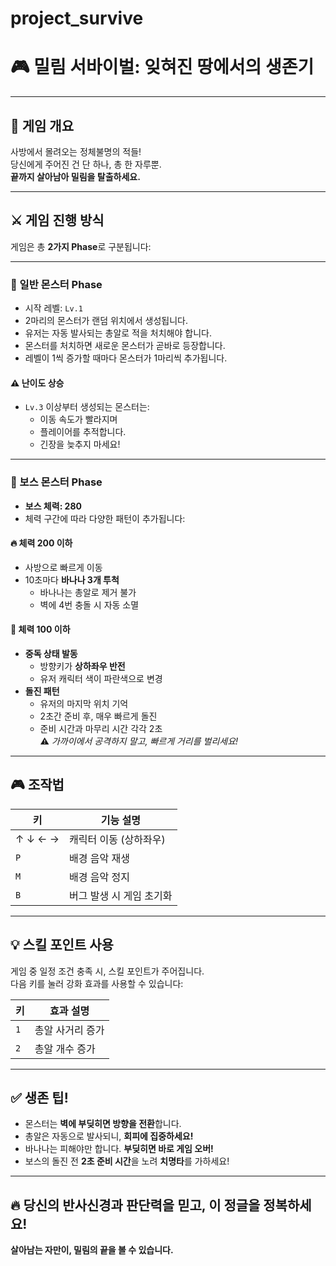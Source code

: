 # project_survive


# 🎮 밀림 서바이벌: 잊혀진 땅에서의 생존기

---

## 🌴 게임 개요

사방에서 몰려오는 정체불명의 적들!  
당신에게 주어진 건 단 하나, 총 한 자루뿐.  
**끝까지 살아남아 밀림을 탈출하세요.**

---

## ⚔️ 게임 진행 방식

게임은 총 **2가지 Phase**로 구분됩니다:

---

### 🧟 일반 몬스터 Phase

- 시작 레벨: `Lv.1`
- 2마리의 몬스터가 랜덤 위치에서 생성됩니다.
- 유저는 자동 발사되는 총알로 적을 처치해야 합니다.
- 몬스터를 처치하면 새로운 몬스터가 곧바로 등장합니다.
- 레벨이 1씩 증가할 때마다 몬스터가 1마리씩 추가됩니다.

#### ⚠️ 난이도 상승

- `Lv.3` 이상부터 생성되는 몬스터는:
  - 이동 속도가 빨라지며  
  - 플레이어를 추적합니다.  
  - 긴장을 늦추지 마세요!

---

### 👹 보스 몬스터 Phase

- **보스 체력: 280**
- 체력 구간에 따라 다양한 패턴이 추가됩니다:

#### 🔥 체력 200 이하

- 사방으로 빠르게 이동  
- 10초마다 **바나나 3개 투척**
  - 바나나는 총알로 제거 불가
  - 벽에 4번 충돌 시 자동 소멸

#### 🧪 체력 100 이하

- **중독 상태 발동**
  - 방향키가 **상하좌우 반전**
  - 유저 캐릭터 색이 파란색으로 변경
- **돌진 패턴**
  - 유저의 마지막 위치 기억
  - 2초간 준비 후, 매우 빠르게 돌진
  - 준비 시간과 마무리 시간 각각 2초  
  ⚠️ *가까이에서 공격하지 말고, 빠르게 거리를 벌리세요!*

---

## 🎮 조작법

| 키         | 기능 설명                    |
|------------|------------------------------|
| ↑ ↓ ← →    | 캐릭터 이동 (상하좌우)       |
| `P`        | 배경 음악 재생               |
| `M`        | 배경 음악 정지               |
| `B`        | 버그 발생 시 게임 초기화     |

---

## 💡 스킬 포인트 사용

게임 중 일정 조건 충족 시, 스킬 포인트가 주어집니다.  
다음 키를 눌러 강화 효과를 사용할 수 있습니다:

| 키 | 효과 설명             |
|----|------------------------|
| `1` | 총알 사거리 증가      |
| `2` | 총알 개수 증가        |

---

## ✅ 생존 팁!

- 몬스터는 **벽에 부딪히면 방향을 전환**합니다.
- 총알은 자동으로 발사되니, **회피에 집중하세요!**
- 바나나는 피해야만 합니다. **부딪히면 바로 게임 오버!**
- 보스의 돌진 전 **2초 준비 시간**을 노려 **치명타**를 가하세요!

---

## 🔥 당신의 반사신경과 판단력을 믿고, 이 정글을 정복하세요!

**살아남는 자만이, 밀림의 끝을 볼 수 있습니다.**
